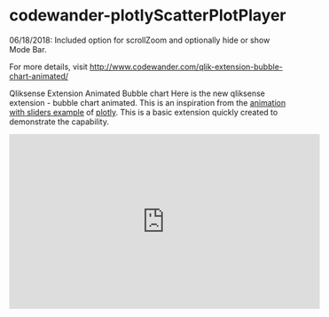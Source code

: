 # codewander-plotlyScatterPlotPlayer

06/18/2018:
Included option for scrollZoom and optionally hide or show Mode Bar.

For more details, visit http://www.codewander.com/qlik-extension-bubble-chart-animated/

Qliksense Extension Animated Bubble chart
Here is the new qliksense extension - bubble chart animated. This is an inspiration from the <a href="https://plot.ly/javascript/gapminder-example/">animation with sliders example</a> of <a href="https://plot.ly/">plotly</a>. This is a basic extension quickly created to demonstrate the capability.
<iframe width="560" height="315" src="https://www.youtube.com/embed/siropQVs_GY" frameborder="0" allow="autoplay; encrypted-media" allowfullscreen></iframe>
&nbsp;